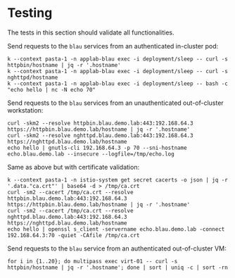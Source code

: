 # Testing

The tests in this section should validate all functionalities.

Send requests to the `blau` services from an authenticated in-cluster pod:
```console
k --context pasta-1 -n applab-blau exec -i deployment/sleep -- curl -s httpbin/hostname | jq -r '.hostname'
k --context pasta-1 -n applab-blau exec -i deployment/sleep -- curl -s nghttpd/hostname
k --context pasta-1 -n applab-blau exec -i deployment/sleep -- bash -c "echo hello | nc -N echo 70"
```

Send requests to the `blau` services from an unauthenticated out-of-cluster workstation:
```console
curl -skm2 --resolve httpbin.blau.demo.lab:443:192.168.64.3 https://httpbin.blau.demo.lab/hostname | jq -r '.hostname'
curl -skm2 --resolve nghttpd.blau.demo.lab:443:192.168.64.3 https://nghttpd.blau.demo.lab/hostname
echo hello | gnutls-cli 192.168.64.3 -p 70 --sni-hostname echo.blau.demo.lab --insecure --logfile=/tmp/echo.log
```

Same as above but with certificate validation:
```console
k --context pasta-1 -n istio-system get secret cacerts -o json | jq -r '.data."ca.crt"' | base64 -d > /tmp/ca.crt
curl -sm2 --cacert /tmp/ca.crt --resolve httpbin.blau.demo.lab:443:192.168.64.3 https://httpbin.blau.demo.lab/hostname | jq -r '.hostname'
curl -sm2 --cacert /tmp/ca.crt --resolve nghttpd.blau.demo.lab:443:192.168.64.3 https://nghttpd.blau.demo.lab/hostname
echo hello | openssl s_client -servername echo.blau.demo.lab -connect 192.168.64.3:70 -quiet -CAfile /tmp/ca.crt
```

Send requests to the `blau` service from an authenticated out-of-cluster VM:
```console
for i in {1..20}; do multipass exec virt-01 -- curl -s httpbin/hostname | jq -r '.hostname'; done | sort | uniq -c | sort -rn
```

